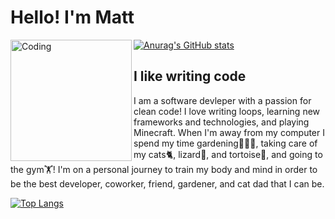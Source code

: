 # Hello! I'm Matt
<img align="left" alt="Coding" width="194" src="https://camo.githubusercontent.com/d52b0009e98c6db7b8ea0c27768dfe5384327f3ca0f4cd3630d3460b31e50b05/68747470733a2f2f737465616d75736572696d616765732d612e616b616d616968642e6e65742f7567632f3931313239333437333538303332383836332f444342313246373634323345353232363036344142433330324233323643324635323741343244462f">

[![Anurag's GitHub stats](https://github-readme-stats.vercel.app/api?username=mattjkatz&show_icons=true&theme=tokyonight)](https://github.com/anuraghazra/github-readme-stats)


## I like writing code

I am a software devleper with a passion for clean code! I love writing loops, learning new frameworks and technologies, and playing Minecraft. When I'm away from my computer I spend my time gardening👨🏻‍🌾, taking care of my cats🐈, lizard🦎, and tortoise🐢, and going to the gym🏋! I'm on a personal journey to train my body and mind in order to be the best developer, coworker, friend, gardener, and cat dad that I can be.

[![Top Langs](https://github-readme-stats.vercel.app/api/top-langs/?username=mattjkatz&layout=compact&langs_count=8&theme=tokyonight)](https://github.com/anuraghazra/github-readme-stats)
